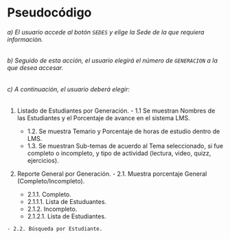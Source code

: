 
# Pseudocódigo

 ###### a) El usuario accede al botón `SEDES` y elige la Sede de la que requiera información.
###### b) Seguido de esta acción, el usuario elegirá el número de `GENERACION` a la que desea accesar.
 ###### c) A continuación, el usuario deberá elegir:

  1. Listado de Estudiantes por Generación.
    - 1.1 Se muestran Nombres de las Estudiantes y el Porcentaje de avance en el sistema LMS.
      - 1.2. Se muestra Temario y Porcentaje de horas de estudio dentro de LMS.
       - 1.3. Se muestran Sub-temas de acuerdo al Tema seleccionado, si fue completo o incompleto, y tipo de actividad (lectura, video, quizz, ejercicios).

  2. Reporte General por Generación.
    - 2.1. Muestra porcentaje General (Completo/Incompleto).
      - 2.1.1. Completo.
       - 2.1.1.1. Lista de Estuduantes.
      - 2.1.2. Incompleto.
       -  2.1.2.1. Lista de Estudiantes.   
       
    - 2.2. Búsqueda por Estudiante.    
